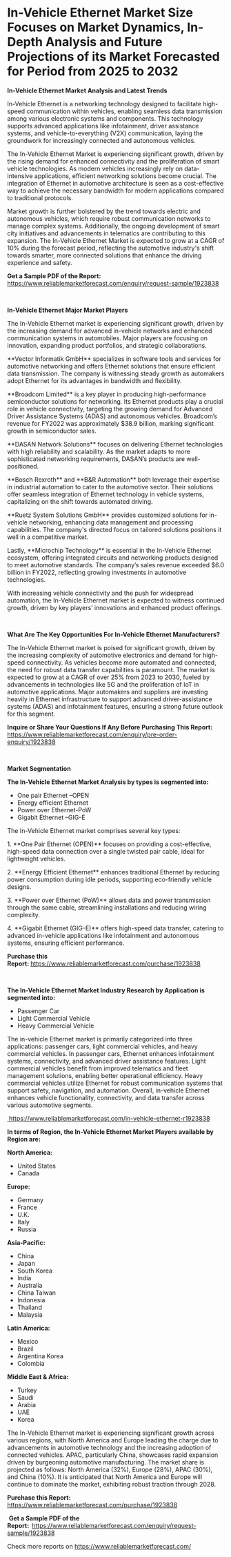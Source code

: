 <p><h1>In-Vehicle Ethernet Market Size Focuses on Market Dynamics, In-Depth Analysis and Future Projections of its Market Forecasted for Period from 2025 to 2032</h1></p><p><strong>In-Vehicle Ethernet Market Analysis and Latest Trends</strong></p>
<p><p>In-Vehicle Ethernet is a networking technology designed to facilitate high-speed communication within vehicles, enabling seamless data transmission among various electronic systems and components. This technology supports advanced applications like infotainment, driver assistance systems, and vehicle-to-everything (V2X) communication, laying the groundwork for increasingly connected and autonomous vehicles.</p><p>The In-Vehicle Ethernet Market is experiencing significant growth, driven by the rising demand for enhanced connectivity and the proliferation of smart vehicle technologies. As modern vehicles increasingly rely on data-intensive applications, efficient networking solutions become crucial. The integration of Ethernet in automotive architecture is seen as a cost-effective way to achieve the necessary bandwidth for modern applications compared to traditional protocols.</p><p>Market growth is further bolstered by the trend towards electric and autonomous vehicles, which require robust communication networks to manage complex systems. Additionally, the ongoing development of smart city initiatives and advancements in telematics are contributing to this expansion. The In-Vehicle Ethernet Market is expected to grow at a CAGR of 10% during the forecast period, reflecting the automotive industry's shift towards smarter, more connected solutions that enhance the driving experience and safety.</p></p>
<p><strong>Get a Sample PDF of the Report:&nbsp;</strong> <a href="https://www.reliablemarketforecast.com/enquiry/request-sample/1923838?utm_campaign=2316&utm_medium=2&utm_source=Github&utm_content=ia&utm_term=28032025&utm_id=in-vehicle-ethernet">https://www.reliablemarketforecast.com/enquiry/request-sample/1923838</a></p>
<p>&nbsp;</p>
<p><strong>In-Vehicle Ethernet Major Market Players</strong></p>
<p><p>The In-Vehicle Ethernet market is experiencing significant growth, driven by the increasing demand for advanced in-vehicle networks and enhanced communication systems in automobiles. Major players are focusing on innovation, expanding product portfolios, and strategic collaborations.</p><p>**Vector Informatik GmbH** specializes in software tools and services for automotive networking and offers Ethernet solutions that ensure efficient data transmission. The company is witnessing steady growth as automakers adopt Ethernet for its advantages in bandwidth and flexibility.</p><p>**Broadcom Limited** is a key player in producing high-performance semiconductor solutions for networking. Its Ethernet products play a crucial role in vehicle connectivity, targeting the growing demand for Advanced Driver Assistance Systems (ADAS) and autonomous vehicles. Broadcom’s revenue for FY2022 was approximately $38.9 billion, marking significant growth in semiconductor sales.</p><p>**DASAN Network Solutions** focuses on delivering Ethernet technologies with high reliability and scalability. As the market adapts to more sophisticated networking requirements, DASAN’s products are well-positioned.</p><p>**Bosch Rexroth** and **B&R Automation** both leverage their expertise in industrial automation to cater to the automotive sector. Their solutions offer seamless integration of Ethernet technology in vehicle systems, capitalizing on the shift towards automated driving.</p><p>**Ruetz System Solutions GmbH** provides customized solutions for in-vehicle networking, enhancing data management and processing capabilities. The company's directed focus on tailored solutions positions it well in a competitive market.</p><p>Lastly, **Microchip Technology** is essential in the In-Vehicle Ethernet ecosystem, offering integrated circuits and networking products designed to meet automotive standards. The company’s sales revenue exceeded $6.0 billion in FY2022, reflecting growing investments in automotive technologies. </p><p>With increasing vehicle connectivity and the push for widespread automation, the In-Vehicle Ethernet market is expected to witness continued growth, driven by key players’ innovations and enhanced product offerings.</p></p>
<p>&nbsp;</p>
<p><strong>What Are The Key Opportunities For In-Vehicle Ethernet Manufacturers?</strong></p>
<p><p>The In-Vehicle Ethernet market is poised for significant growth, driven by the increasing complexity of automotive electronics and demand for high-speed connectivity. As vehicles become more automated and connected, the need for robust data transfer capabilities is paramount. The market is expected to grow at a CAGR of over 25% from 2023 to 2030, fueled by advancements in technologies like 5G and the proliferation of IoT in automotive applications. Major automakers and suppliers are investing heavily in Ethernet infrastructure to support advanced driver-assistance systems (ADAS) and infotainment features, ensuring a strong future outlook for this segment.</p></p>
<p><strong>Inquire or Share Your Questions If Any Before Purchasing This Report:</strong> <a href="https://www.reliablemarketforecast.com/enquiry/pre-order-enquiry/1923838?utm_campaign=2316&utm_medium=2&utm_source=Github&utm_content=ia&utm_term=28032025&utm_id=in-vehicle-ethernet">https://www.reliablemarketforecast.com/enquiry/pre-order-enquiry/1923838</a></p>
<p>&nbsp;</p>
<p><strong>Market Segmentation</strong></p>
<p><strong>The In-Vehicle Ethernet Market Analysis by types is segmented into:</strong></p>
<p><ul><li>One pair Ethernet –OPEN</li><li>Energy efficient Ethernet</li><li>Power over Ethernet-PoW</li><li>Gigabit Ethernet –GIG-E</li></ul></p>
<p><p>The In-Vehicle Ethernet market comprises several key types: </p><p>1. **One Pair Ethernet (OPEN)** focuses on providing a cost-effective, high-speed data connection over a single twisted pair cable, ideal for lightweight vehicles.</p><p>   </p><p>2. **Energy Efficient Ethernet** enhances traditional Ethernet by reducing power consumption during idle periods, supporting eco-friendly vehicle designs.</p><p>3. **Power over Ethernet (PoW)** allows data and power transmission through the same cable, streamlining installations and reducing wiring complexity.</p><p>4. **Gigabit Ethernet (GIG-E)** offers high-speed data transfer, catering to advanced in-vehicle applications like infotainment and autonomous systems, ensuring efficient performance.</p></p>
<p><strong>Purchase this Report:&nbsp;</strong><a href="https://www.reliablemarketforecast.com/purchase/1923838?utm_campaign=2316&utm_medium=2&utm_source=Github&utm_content=ia&utm_term=28032025&utm_id=in-vehicle-ethernet">https://www.reliablemarketforecast.com/purchase/1923838</a></p>
<p>&nbsp;</p>
<p><strong>The In-Vehicle Ethernet Market Industry Research by Application is segmented into:</strong></p>
<p><ul><li>Passenger Car</li><li>Light Commercial Vehicle</li><li>Heavy Commercial Vehicle</li></ul></p>
<p><p>The in-vehicle Ethernet market is primarily categorized into three applications: passenger cars, light commercial vehicles, and heavy commercial vehicles. In passenger cars, Ethernet enhances infotainment systems, connectivity, and advanced driver assistance features. Light commercial vehicles benefit from improved telematics and fleet management solutions, enabling better operational efficiency. Heavy commercial vehicles utilize Ethernet for robust communication systems that support safety, navigation, and automation. Overall, in-vehicle Ethernet enhances vehicle functionality, connectivity, and data transfer across various automotive segments.</p></p>
<p><a href="https://www.reliablemarketforecast.com/in-vehicle-ethernet-r1923838?utm_campaign=2316&utm_medium=2&utm_source=Github&utm_content=ia&utm_term=28032025&utm_id=in-vehicle-ethernet">&nbsp;https://www.reliablemarketforecast.com/in-vehicle-ethernet-r1923838</a></p>
<p><strong>In terms of Region, the In-Vehicle Ethernet Market Players available by Region are:</strong></p>
<p>
    <p> <strong> North America: </strong>
        <ul>
            <li>United States</li>
            <li>Canada</li>
        </ul>
        </p> 
    <p> <strong> Europe: </strong>
        <ul>
            <li>Germany</li>
            <li>France</li>
            <li>U.K.</li>
            <li>Italy</li>
            <li>Russia</li>
        </ul>
        </p> 
    <p> <strong> Asia-Pacific: </strong>
        <ul>
            <li>China</li>
            <li>Japan</li>
            <li>South Korea</li>
            <li>India</li>
            <li>Australia</li>
            <li>China Taiwan</li>
            <li>Indonesia</li>
            <li>Thailand</li>
            <li>Malaysia</li>
        </ul>
        </p> 
    <p> <strong> Latin America: </strong>
        <ul>
            <li>Mexico</li>
            <li>Brazil</li>
            <li>Argentina Korea</li>
            <li>Colombia</li>
        </ul>
        </p> 
    <p> <strong> Middle East & Africa: </strong>
        <ul>
            <li>Turkey</li>
            <li>Saudi</li>
            <li>Arabia</li>
            <li>UAE</li>
            <li>Korea</li>
        </ul>
    </p>
    </p>
<p><p>The In-Vehicle Ethernet market is experiencing significant growth across various regions, with North America and Europe leading the charge due to advancements in automotive technology and the increasing adoption of connected vehicles. APAC, particularly China, showcases rapid expansion driven by burgeoning automotive manufacturing. The market share is projected as follows: North America (32%), Europe (28%), APAC (30%), and China (10%). It is anticipated that North America and Europe will continue to dominate the market, exhibiting robust traction through 2028.</p></p>
<p><strong>Purchase this Report: </strong><a href="https://www.reliablemarketforecast.com/purchase/1923838?utm_campaign=2316&utm_medium=2&utm_source=Github&utm_content=ia&utm_term=28032025&utm_id=in-vehicle-ethernet">https://www.reliablemarketforecast.com/purchase/1923838</a></p>
<p>&nbsp;<strong>Get a Sample PDF of the Report:&nbsp;&nbsp;</strong><a href="https://www.reliablemarketforecast.com/enquiry/request-sample/1923838?utm_campaign=2316&utm_medium=2&utm_source=Github&utm_content=ia&utm_term=28032025&utm_id=in-vehicle-ethernet">https://www.reliablemarketforecast.com/enquiry/request-sample/1923838</a></p>
<p><strong></strong></p>
<p>Check more reports on <a href="https://www.reliablemarketforecast.com/?utm_campaign=2316&utm_medium=2&utm_source=Github&utm_content=ia&utm_term=28032025&utm_id=in-vehicle-ethernet">https://www.reliablemarketforecast.com/</a></p>
